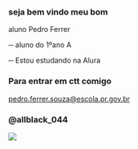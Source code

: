 ### seja bem vindo meu bom 

aluno Pedro Ferrer

─ aluno do 1ºano A

─ Estou estudando na Alura

### Para entrar em ctt comigo

pedro.ferrer.souza@escola.pr.gov.br

### @allblack_044

![](https://media0.giphy.com/media/3o7qDSNQmBnjMi0Rs4/200w.webp?cid=ecf05e472ywz69pn5n8gnnfqppoogmqjv3gefunt8ynmsjx3&ep=v1_gifs_search&rid=200w.webp&ct=g)
